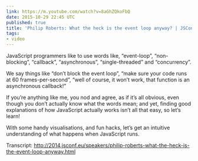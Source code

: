 ```yaml
---
link: https://m.youtube.com/watch?v=8aGhZQkoFbQ
date: 2015-10-29 22:45 UTC
published: true
title: 'Philip Roberts: What the heck is the event loop anyway? | JSConf EU 2014'
tags:
- video
---
```


JavaScript programmers like to use words like, “event-loop”, “non-blocking”, “callback”, “asynchronous”, “single-threaded” and “concurrency”.

We say things like “don’t block the event loop”, “make sure your code runs at 60 frames-per-second”, “well of course, it won’t work, that function is an asynchronous callback!”

If you’re anything like me, you nod and agree, as if it’s all obvious, even though you don’t actually know what the words mean; and yet, finding good explanations of how JavaScript actually works isn’t all that easy, so let’s learn!

With some handy visualisations, and fun hacks, let’s get an intuitive understanding of what happens when JavaScript runs.

Transcript: http://2014.jsconf.eu/speakers/philip-roberts-what-the-heck-is-the-event-loop-anyway.html
